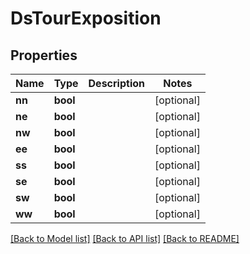 # DsTourExposition

## Properties
Name | Type | Description | Notes
------------ | ------------- | ------------- | -------------
**nn** | **bool** |  | [optional] 
**ne** | **bool** |  | [optional] 
**nw** | **bool** |  | [optional] 
**ee** | **bool** |  | [optional] 
**ss** | **bool** |  | [optional] 
**se** | **bool** |  | [optional] 
**sw** | **bool** |  | [optional] 
**ww** | **bool** |  | [optional] 

[[Back to Model list]](../../README.md#documentation-for-models) [[Back to API list]](../../README.md#documentation-for-api-endpoints) [[Back to README]](../../README.md)

